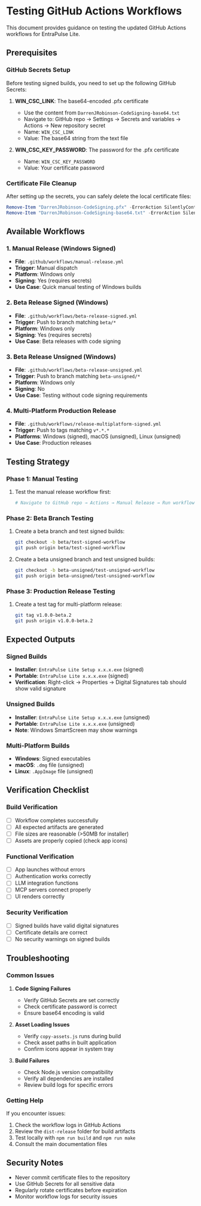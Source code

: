 # Testing GitHub Actions Workflows

This document provides guidance on testing the updated GitHub Actions workflows for EntraPulse Lite.

## Prerequisites

### GitHub Secrets Setup

Before testing signed builds, you need to set up the following GitHub Secrets:

1. **WIN_CSC_LINK**: The base64-encoded .pfx certificate
   - Use the content from `DarrenJRobinson-CodeSigning-base64.txt`
   - Navigate to: GitHub repo → Settings → Secrets and variables → Actions → New repository secret
   - Name: `WIN_CSC_LINK`
   - Value: The base64 string from the text file

2. **WIN_CSC_KEY_PASSWORD**: The password for the .pfx certificate
   - Name: `WIN_CSC_KEY_PASSWORD`
   - Value: Your certificate password

### Certificate File Cleanup

After setting up the secrets, you can safely delete the local certificate files:
```powershell
Remove-Item "DarrenJRobinson-CodeSigning.pfx" -ErrorAction SilentlyContinue
Remove-Item "DarrenJRobinson-CodeSigning-base64.txt" -ErrorAction SilentlyContinue
```

## Available Workflows

### 1. Manual Release (Windows Signed)
- **File**: `.github/workflows/manual-release.yml`
- **Trigger**: Manual dispatch
- **Platform**: Windows only
- **Signing**: Yes (requires secrets)
- **Use Case**: Quick manual testing of Windows builds

### 2. Beta Release Signed (Windows)
- **File**: `.github/workflows/beta-release-signed.yml`
- **Trigger**: Push to branch matching `beta/*`
- **Platform**: Windows only
- **Signing**: Yes (requires secrets)
- **Use Case**: Beta releases with code signing

### 3. Beta Release Unsigned (Windows)
- **File**: `.github/workflows/beta-release-unsigned.yml`
- **Trigger**: Push to branch matching `beta-unsigned/*`
- **Platform**: Windows only
- **Signing**: No
- **Use Case**: Testing without code signing requirements

### 4. Multi-Platform Production Release
- **File**: `.github/workflows/release-multiplatform-signed.yml`
- **Trigger**: Push to tags matching `v*.*.*`
- **Platforms**: Windows (signed), macOS (unsigned), Linux (unsigned)
- **Use Case**: Production releases

## Testing Strategy

### Phase 1: Manual Testing
1. Test the manual release workflow first:
   ```bash
   # Navigate to GitHub repo → Actions → Manual Release → Run workflow
   ```

### Phase 2: Beta Branch Testing
1. Create a beta branch and test signed builds:
   ```bash
   git checkout -b beta/test-signed-workflow
   git push origin beta/test-signed-workflow
   ```

2. Create a beta unsigned branch and test unsigned builds:
   ```bash
   git checkout -b beta-unsigned/test-unsigned-workflow
   git push origin beta-unsigned/test-unsigned-workflow
   ```

### Phase 3: Production Release Testing
1. Create a test tag for multi-platform release:
   ```bash
   git tag v1.0.0-beta.2
   git push origin v1.0.0-beta.2
   ```

## Expected Outputs

### Signed Builds
- **Installer**: `EntraPulse Lite Setup x.x.x.exe` (signed)
- **Portable**: `EntraPulse Lite x.x.x.exe` (signed)
- **Verification**: Right-click → Properties → Digital Signatures tab should show valid signature

### Unsigned Builds
- **Installer**: `EntraPulse Lite Setup x.x.x.exe` (unsigned)
- **Portable**: `EntraPulse Lite x.x.x.exe` (unsigned)
- **Note**: Windows SmartScreen may show warnings

### Multi-Platform Builds
- **Windows**: Signed executables
- **macOS**: `.dmg` file (unsigned)
- **Linux**: `.AppImage` file (unsigned)

## Verification Checklist

### Build Verification
- [ ] Workflow completes successfully
- [ ] All expected artifacts are generated
- [ ] File sizes are reasonable (>50MB for installer)
- [ ] Assets are properly copied (check app icons)

### Functional Verification
- [ ] App launches without errors
- [ ] Authentication works correctly
- [ ] LLM integration functions
- [ ] MCP servers connect properly
- [ ] UI renders correctly

### Security Verification
- [ ] Signed builds have valid digital signatures
- [ ] Certificate details are correct
- [ ] No security warnings on signed builds

## Troubleshooting

### Common Issues

1. **Code Signing Failures**
   - Verify GitHub Secrets are set correctly
   - Check certificate password is correct
   - Ensure base64 encoding is valid

2. **Asset Loading Issues**
   - Verify `copy-assets.js` runs during build
   - Check asset paths in built application
   - Confirm icons appear in system tray

3. **Build Failures**
   - Check Node.js version compatibility
   - Verify all dependencies are installed
   - Review build logs for specific errors

### Getting Help

If you encounter issues:
1. Check the workflow logs in GitHub Actions
2. Review the `dist-release` folder for build artifacts
3. Test locally with `npm run build` and `npm run make`
4. Consult the main documentation files

## Security Notes

- Never commit certificate files to the repository
- Use GitHub Secrets for all sensitive data
- Regularly rotate certificates before expiration
- Monitor workflow logs for security issues
